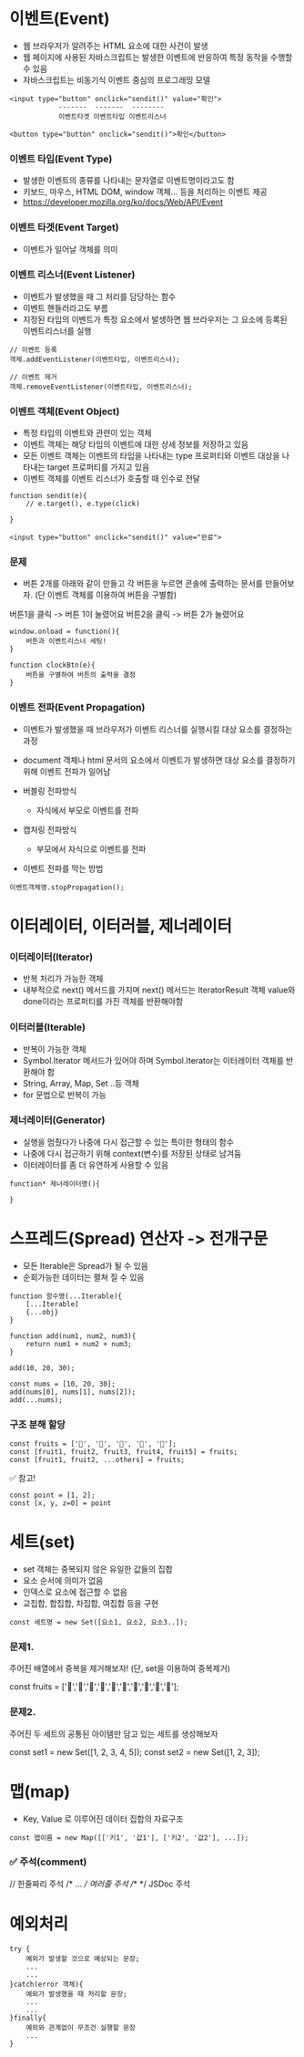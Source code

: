 # 이벤트(Event)
- 웹 브라우저가 알려주는 HTML 요소에 대한 사건이 발생
- 웹 페이지에 사용된 자바스크립트는 발생한 이벤트에 반응하여 특정 동작을 수행할 수 있음
- 자바스크립트는 비동기식 이벤트 중심의 프로그래밍 모델

```
<input type="button" onclick="sendit()" value="확인">
            -------  -------  --------
            이벤트타겟 이벤트타입 이벤트리스너

<button type="button" onclick="sendit()">확인</button>
```

### 이벤트 타입(Event Type)
- 발생한 이벤트의 종류를 나타내는 문자열로 이벤트명이라고도 함
- 키보드, 마우스, HTML DOM, window 객체... 등을 처리하는 이벤트 제공
- https://developer.mozilla.org/ko/docs/Web/API/Event

### 이벤트 타겟(Event Target)
- 이벤트가 일어날 객체를 의미

### 이벤트 리스너(Event Listener)
- 이벤트가 발생했을 때 그 처리를 담당하는 함수
- 이벤트 핸들러라고도 부름
- 지정된 타입의 이벤트가 특정 요소에서 발생하면 웹 브라우저는 그 요소에 등록된 이벤트리스너를 실행

```
// 이벤트 등록
객체.addEventListener(이벤트타입, 이벤트리스너);

// 이벤트 제거
객체.removeEventListener(이벤트타입, 이벤트리스너);
```

### 이벤트 객체(Event Object)
- 특정 타입의 이벤트와 관련이 있는 객체
- 이벤트 객체는 해당 타입의 이벤트에 대한 상세 정보를 저장하고 있음
- 모든 이벤트 객체는 이벤트의 타입을 나타내는 type 프로퍼티와 이벤트 대상을 나타내는 target 프로퍼티를 가지고 있음
- 이벤트 객체를 이벤트 리스너가 호출할 때 인수로 전달

```
function sendit(e){
    // e.target(), e.type(click)

}

<input type="button" onclick="sendit()" value="완료">
```

### 문제
- 버튼 2개를 아래와 같이 만들고 각 버튼을 누르면 콘솔에 출력하는 문서를 만들어보자. (단 이벤트 객체를 이용하여 버튼을 구별함)

버튼1을 클릭 -> 버튼 1이 눌렸어요
버튼2을 클릭 -> 버튼 2가 눌렸어요

```
window.onload = function(){
    버튼과 이벤트리스너 세팅!
}

function clockBtn(e){
    버튼을 구별하여 버튼의 출력을 결정
}
```

### 이벤트 전파(Event Propagation)
- 이벤트가 발생했을 때 브라우저가 이벤트 리스너를 실행시킬 대상 요소를 결정하는 과정
- document 객체나 html 문서의 요소에서 이벤트가 발생하면 대상 요소를 결정하기 위해 이벤트 전파가 일어남

- 버블링 전파방식
    - 자식에서 부모로 이벤트를 전파
- 캡처링 전파방식
    - 부모에서 자식으로 이벤트를 전파

- 이벤트 전파를 막는 방법

```
이벤트객체명.stopPropagation();
```

# 이터레이터, 이터러블, 제너레이터

### 이터레이터(Iterator)
- 반복 처리가 가능한 객체
- 내부적으로 next() 메서드를 가지며 next() 메서드는 IteratorResult 객체 value와 done이라는 프로퍼티를 가진 객체를 반환해야함

### 이터러블(Iterable)
- 반복이 가능한 객체
- Symbol.Iterator 메서드가 있어야 하며 Symbol.Iterator는 이터레이터 객체를 반환해야 함
- String, Array, Map, Set ..등 객체
- for 문법으로 반복이 가능

### 제너레이터(Generator)
- 실행을 멈췄다가 나중에 다시 접근할 수 있는 특이한 형태의 함수
- 나중에 다시 접근하기 위해 context(변수)를 저장된 상태로 남겨둠
- 이터레이터를 좀 더 유연하게 사용할 수 있음

```
function* 제너레이터명(){

}
```

# 스프레드(Spread) 연산자 -> 전개구문
- 모든 Iterable은 Spread가 될 수 있음
- 순회가능한 데이터는 펼쳐 질 수 있음

```
function 함수명(...Iterable){
    [...Iterable]
    {...obj}
}

function add(num1, num2, num3){
    return num1 + num2 + num3;
}

add(10, 20, 30);

const nums = [10, 20, 30];
add(nums[0], nums[1], nums[2]);
add(...nums);
```

### 구조 분해 할당

```
const fruits = ['🍌', '🍊', '🍎', '🍓', '🍉'];
const [fruit1, fruit2, fruit3, fruit4, fruit5] = fruits;
const [fruit1, fruit2, ...others] = fruits;
```

✅ 참고!

```
const point = [1, 2];
const [x, y, z=0] = point
```


# 세트(set)
- set 객체는 중복되지 않은 유일한 값들의 집합
- 요소 순서에 의미가 없음
- 인덱스로 요소에 접근할 수 없음
- 교집합, 합집합, 차집합, 여집합 등을 구현

```
const 세트명 = new Set([요소1, 요소2, 요소3..]);
```

### 문제1.
주어진 배열에서 중복을 제거해보자!
(단, set을 이용하여 중복제거)

const fruits = ['🍎','🍊','🍎','🍉','🍌','🍓','🍌','🍈','🍋','🍈'];

### 문제2.
주어진 두 세트의 공통된 아이템만 담고 있는 세트를 생성해보자

const set1 = new Set([1, 2, 3, 4, 5]);
const set2 = new Set([1, 2, 3]);


# 맵(map)
- Key, Value 로 이루어진 데이터 집합의 자료구조

```
const 맵이름 = new Map([['키1', '값1'], ['키2', '값2'], ...]);
```

### ✅ 주석(comment)
// 한줄짜리 주석
/* ... */ 여러줄 주석
/** */ JSDoc 주석


# 예외처리

```
try {
    예외가 발생할 것으로 예상되는 문장;
    ...
    ...
}catch(error 객체){
    예외가 발생했을 때 처리할 문장;
    ...
    ...
}finally{
    예외와 관계없이 무조건 실행할 문장
    ...
}
```